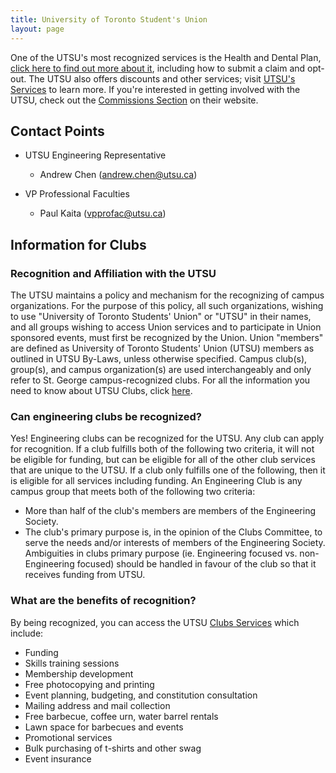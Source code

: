 ```yaml
---
title: University of Toronto Student's Union
layout: page
---
```


One of the UTSU's most recognized services is the Health and Dental Plan, [click here to find out more about it](http://studentcare.ca/rte/en/IHaveAPlan_UTSU_Home), including how to submit a claim and opt-out. The UTSU also offers discounts and other services; visit [UTSU's Services](https://www.utsu.ca/services/) to learn more. If you're interested in getting involved with the UTSU, check out the [Commissions Section](https://www.utsu.ca/commissions/) on their website.

## Contact Points

- UTSU Engineering Representative
    - Andrew Chen ([andrew.chen@utsu.ca](mailto:andrew.chen@utsu.ca)) 

- VP Professional Faculties
    - Paul Kaita ([vpprofac@utsu.ca](mailto:vpprofac@utsu.ca))

## Information for Clubs

### Recognition and Affiliation with the UTSU

The UTSU maintains a policy and mechanism for the recognizing of campus organizations. For the purpose of this policy, all such organizations, wishing to use "University of Toronto Students' Union" or "UTSU" in their names, and all groups wishing to access Union services and to participate in Union sponsored events, must first be recognized by the Union. Union "members" are defined as University of Toronto Students' Union (UTSU) members as outlined in UTSU By-Laws, unless otherwise specified. Campus club(s), group(s), and campus organization(s) are used interchangeably and only refer to St. George campus-recognized clubs. For all the information you need to know about UTSU Clubs, click [here](https://www.utsu.ca/clubs-all-you-need-to-know/). 

### Can engineering clubs be recognized?

Yes! Engineering clubs can be recognized for the UTSU. Any club can apply for recognition. If a club fulfills both of the following two criteria, it will not be eligible for funding, but can be eligible for all of the other club services that are unique to the UTSU. If a club only fulfills one of the following, then it is eligible for all services including funding. An Engineering Club is any campus group that meets both of the following two criteria:
- More than half of the club's members are members of the Engineering Society.
- The club's primary purpose is, in the opinion of the Clubs Committee, to serve the needs and/or interests of members of the Engineering Society. Ambiguities in clubs primary purpose (ie. Engineering focused vs. non-Engineering focused) should be handled in favour of the club so that it receives funding from UTSU. 

### What are the benefits of recognition?

By being recognized, you can access the UTSU [Clubs Services](https://www.utsu.ca/resources-for-clubs/) which include:
- Funding
- Skills training sessions
- Membership development
- Free photocopying and printing
- Event planning, budgeting, and constitution consultation
- Mailing address and mail collection
- Free barbecue, coffee urn, water barrel rentals
- Lawn space for barbecues and events
- Promotional services
- Bulk purchasing of t-shirts and other swag
- Event insurance
